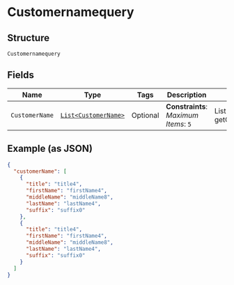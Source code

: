 
# Customernamequery

## Structure

`Customernamequery`

## Fields

| Name | Type | Tags | Description | Getter | Setter |
|  --- | --- | --- | --- | --- | --- |
| `CustomerName` | [`List<CustomerName>`](../../doc/models/customer-name.md) | Optional | **Constraints**: *Maximum Items*: `5` | List<CustomerName> getCustomerName() | setCustomerName(List<CustomerName> customerName) |

## Example (as JSON)

```json
{
  "customerName": [
    {
      "title": "title4",
      "firstName": "firstName4",
      "middleName": "middleName8",
      "lastName": "lastName4",
      "suffix": "suffix0"
    },
    {
      "title": "title4",
      "firstName": "firstName4",
      "middleName": "middleName8",
      "lastName": "lastName4",
      "suffix": "suffix0"
    }
  ]
}
```


